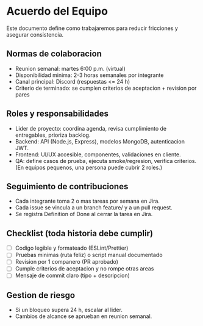 # Acuerdo del Equipo

Este documento define como trabajaremos para reducir fricciones y asegurar consistencia.

## Normas de colaboracion
- Reunion semanal: martes 6:00 p.m. (virtual)
- Disponibilidad minima: 2-3 horas semanales por integrante
- Canal principal: Discord (respuestas <= 24 h)
- Criterio de terminado: se cumplen criterios de aceptacion + revision por pares

## Roles y responsabilidades
- Lider de proyecto: coordina agenda, revisa cumplimiento de entregables, prioriza backlog.
- Backend: API (Node.js, Express), modelos MongoDB, autenticacion JWT.
- Frontend: UI/UX accesible, componentes, validaciones en cliente.
- QA: define casos de prueba, ejecuta smoke/regresion, verifica criterios.
(En equipos pequenos, una persona puede cubrir 2 roles.)

## Seguimiento de contribuciones
- Cada integrante toma 2 o mas tareas por semana en Jira.
- Cada issue se vincula a un branch feature/ y a un pull request.
- Se registra Definition of Done al cerrar la tarea en Jira.

## Checklist (toda historia debe cumplir)
- [ ] Codigo legible y formateado (ESLint/Prettier)
- [ ] Pruebas minimas (ruta feliz) o script manual documentado
- [ ] Revision por 1 companero (PR aprobado)
- [ ] Cumple criterios de aceptacion y no rompe otras areas
- [ ] Mensaje de commit claro (tipo + descripcion)

## Gestion de riesgo
- Si un bloqueo supera 24 h, escalar al lider.
- Cambios de alcance se aprueban en reunion semanal.
